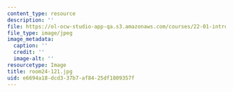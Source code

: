 ```yaml
---
content_type: resource
description: ''
file: https://ol-ocw-studio-app-qa.s3.amazonaws.com/courses/22-01-introduction-to-nuclear-engineering-and-ionizing-radiation-fall-2016/e6694a18dcd337b7af8425df1809357f_room24-121.jpg
file_type: image/jpeg
image_metadata:
  caption: ''
  credit: ''
  image-alt: ''
resourcetype: Image
title: room24-121.jpg
uid: e6694a18-dcd3-37b7-af84-25df1809357f
---
```

